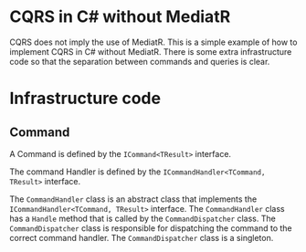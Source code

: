 ﻿
# CQRS in C# without MediatR
CQRS does not imply the use of MediatR. This is a simple example of how to implement CQRS in C# without MediatR. There is some extra infrastructure code so that the separation between commands and queries is clear.

# Infrastructure code
## Command
A Command is defined by the `ICommand<TResult>` interface. 

The command Handler is defined by the `ICommandHandler<TCommand, TResult>` interface. 

The `CommandHandler` class is an abstract class that implements the `ICommandHandler<TCommand, TResult>` interface. The `CommandHandler` class has a `Handle` method that is called by the `CommandDispatcher` class. The `CommandDispatcher` class is responsible for dispatching the command to the correct command handler. The `CommandDispatcher` class is a singleton.